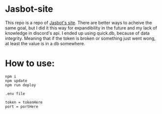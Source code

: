 # Jasbot-site
This repo is a repo of [Jasbot's site](https://jasbot.senghong.xyz). There are better ways to acheive the same goal, but I did it this way for expandibility in the future and my lack of knowledge in discord's api. I ended up using quick.db, because of data integrity. Meaning that if the token is broken or something just went wong, at least the value is in a db somewhere.

# How to use:

```
npm i
npm update
npm run deploy
```


```
.env file

token = tokenHere
port = portHere
```
